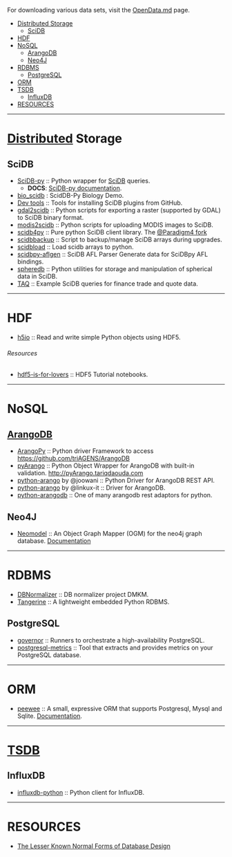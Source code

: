 For downloading various data sets, visit the [OpenData.md](https://github.com/svaksha/pythonidae/blob/master/OpenData.md) page.

+ [Distributed Storage](#distributed-storage)
    + [SciDB](#scidb)
+ [HDF](#hdf)
+ [NoSQL](#nosql)
    + [ArangoDB](#arangodb)
    + [Neo4J](#neo4j)
+ [RDBMS](#rdbms)
    + [PostgreSQL](#postgresql)
+ [ORM](#orm)
+ [TSDB](#tsdb)
    + [InfluxDB](#influxdb)
+ [RESOURCES](#resources)

----

# [Distributed](https://en.wikipedia.org/wiki/Category:Distributed_data_stores) Storage

## SciDB
+ [SciDB-py](https://github.com/Paradigm4/SciDB-py) :: Python wrapper for [SciDB](http://scidb.org) queries.
   * __DOCS__: [SciDB-py documentation](http://scidb-py.readthedocs.org/).
+ [bio_scidb](https://github.com/ChrisBeaumont/bio_scidb) : ScidDB-Py Biology Demo.
+ [Dev tools](https://github.com/Paradigm4/dev_tools) :: Tools for installing SciDB plugins from GitHub. 
+ [gdal2scidb](https://github.com/albhasan/gdal2scidb) :: Python scripts for exporting a raster (supported by GDAL) to SciDB binary format.
+ [modis2scidb](https://github.com/albhasan/modis2scidb) ::  Python scripts for uploading MODIS images to SciDB.
+ [scidb4py](https://github.com/artyom-smirnov/scidb4py) :: Pure python SciDB client library. The [@Paradigm4 fork](https://github.com/Paradigm4/scidb4py)
+ [scidbbackup](https://github.com/nicksteiner/scidbbackup) :: Script to backup/manage SciDB arrays during upgrades.
+ [scidbload](https://github.com/nicksteiner/scidbload) :: Load scidb arrays to python.
+ [scidbpy-aflgen](https://github.com/ChrisBeaumont/scidbpy-aflgen) :: SciDB AFL Parser Generate data for SciDBpy AFL bindings.
+ [spheredb](https://github.com/jakevdp/spheredb) :: Python utilities for storage and manipulation of spherical data in SciDB.
+ [TAQ](https://github.com/Paradigm4/TAQ) :: Example SciDB queries for finance trade and quote data.

----

# HDF
+ [h5io](https://github.com/h5io/h5io) :: Read and write simple Python objects using HDF5.

###### Resources
+ [hdf5-is-for-lovers](https://github.com/scopatz/hdf5-is-for-lovers) :: HDF5 Tutorial notebooks.

----

# NoSQL

## [ArangoDB](http://www.arangodb.org/)
+ [ArangoPy](https://github.com/saeschdivara/ArangoPy) :: Python driver Framework to access https://github.com/triAGENS/ArangoDB
+ [pyArango](https://github.com/tariqdaouda/pyArango) :: Python Object Wrapper for ArangoDB with built-in validation. http://pyArango.tariqdaouda.com
+ [python-arango](https://github.com/joowani/python-arango) by @joowani :: Python Driver for ArangoDB REST API.
+ [python-arango](https://github.com/linkux-it/python-arango) by @linkux-it :: Driver for ArangoDB.
+ [python-arangodb](https://github.com/diefans/python-arangodb) :: One of many arangodb rest adaptors for python.

## Neo4J 
+ [Neomodel](https://github.com/robinedwards/neomodel) :: An Object Graph Mapper (OGM) for the neo4j graph database. [Documentation](http://neomodel.rtfd.org)

----

# RDBMS
+ [DBNormalizer](https://github.com/humbertog/DBNormalizer) :: DB normalizer project DMKM. 
+ [Tangerine](https://github.com/jmschrei/tangerine) :: A lightweight embedded Python RDBMS. 

## PostgreSQL
+ [governor](https://github.com/compose/governor) :: Runners to orchestrate a high-availability PostgreSQL. 
+ [postgresql-metrics](https://github.com/spotify/postgresql-metrics) :: Tool that extracts and provides metrics on your PostgreSQL database.

----

# ORM
+ [peewee](https://github.com/coleifer/peewee) :: A small, expressive ORM that supports Postgresql, Mysql and Sqlite. [Documentation](http://docs.peewee-orm.com/).

----

# [TSDB](https://en.wikipedia.org/wiki/Time_series_database)

## InfluxDB
+ [influxdb-python](https://github.com/influxdata/influxdb-python) :: Python client for InfluxDB.

----

# RESOURCES
+ [The Lesser Known Normal Forms of Database Design](http://www.johnmyleswhite.com/notebook/2014/09/10/the-lesser-known-normal-forms/)
